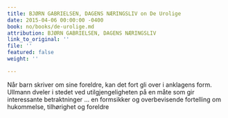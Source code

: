 ```yaml
---
title: BJØRN GABRIELSEN, DAGENS NÆRINGSLIV on De Urolige
date: 2015-04-06 00:00:00 -0400
book: no/books/de-urolige.md
attribution: BJØRN GABRIELSEN, DAGENS NÆRINGSLIV
link_to_original: ''
file: ''
featured: false
weight: ''

---
```

Når barn skriver om sine foreldre, kan det fort gli over i anklagens form. Ullmann dveler i stedet ved utilgjengeligheten på en måte som gir interessante betraktninger … en formsikker og overbevisende fortelling om hukommelse, tilhørighet og foreldre